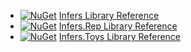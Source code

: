* [![NuGet](https://img.shields.io/nuget/v/Infers.svg)](https://www.nuget.org/packages/Infers/) [Infers Library Reference](http://polytypic.github.io/Infers/Infers.html)
* [![NuGet](https://img.shields.io/nuget/v/Infers.Rep.svg)](https://www.nuget.org/packages/Infers.Rep/) [Infers.Rep Library Reference](http://polytypic.github.io/Infers/Infers.Rep.html)
* [![NuGet](https://img.shields.io/nuget/v/Infers.Toys.svg)](https://www.nuget.org/packages/Infers.Toys/) [Infers.Toys Library Reference](http://polytypic.github.io/Infers/Infers.Toys.html)
